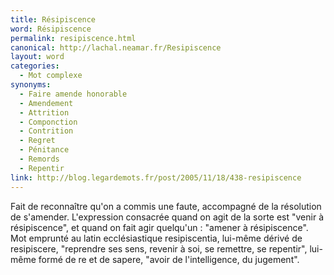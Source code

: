```yaml
---
title: Résipiscence
word: Résipiscence
permalink: resipiscence.html
canonical: http://lachal.neamar.fr/Resipiscence
layout: word
categories:
  - Mot complexe
synonyms:
  - Faire amende honorable
  - Amendement
  - Attrition
  - Componction
  - Contrition
  - Regret
  - Pénitance
  - Remords
  - Repentir
link: http://blog.legardemots.fr/post/2005/11/18/438-resipiscence
---
```


Fait de reconnaître qu'on a commis une faute, accompagné de la résolution de s'amender. L'expression consacrée quand on agit de la sorte est "venir à résipiscence", et quand on fait agir quelqu'un : "amener à résipiscence". Mot emprunté au latin ecclésiastique resipiscentia, lui-même dérivé de resipiscere, "reprendre ses sens, revenir à soi, se remettre, se repentir", lui-même formé de re et de sapere, "avoir de l'intelligence, du jugement".

